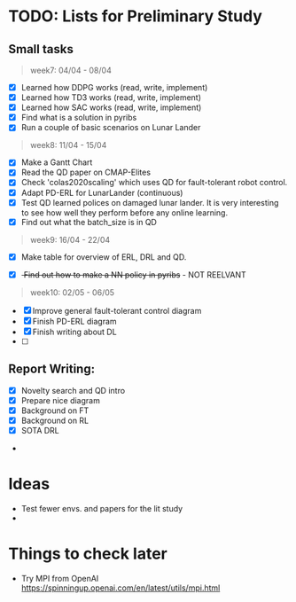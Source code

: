# TODO: Lists for Preliminary Study

## Small tasks
> week7: 04/04 - 08/04
- [x] Learned how DDPG works (read, write, implement)
- [x] Learned how TD3 works (read, write, implement)
- [x] Learned how SAC works (read, write, implement)
- [x] Find what is a solution in pyribs
- [x] Run a couple of basic scenarios on Lunar Lander

> week8: 11/04 - 15/04
- [x] Make a Gantt Chart
- [x] Read the QD paper on CMAP-Elites
- [x] Check 'colas2020scaling' which uses QD for fault-tolerant robot control.
- [x] Adapt PD-ERL for LunarLander (continuous)
- [x] Test QD learned polices on damaged lunar lander. It is very interesting to see how well they perform before any online learning.
- [x] Find out what the batch_size is in QD

> week9: 16/04 - 22/04
- [x] Make table for overview of ERL, DRL and QD.
- [x] <s> Find out how to make a NN policy in pyribs</s> - NOT REELVANT 
 

> week10: 02/05 - 06/05
- [x] Improve general fault-tolerant control diagram
- [x] Finish PD-ERL diagram
- [x] Finish writing about DL
- [ ] 

<!-- % \item Code a simple combination between QD and a ERL framework (most probably PD-ERL) -->
## Report Writing:
- [x] Novelty search and QD intro
- [x] Prepare nice diagram
- [x] Background on FT
- [x] Background on RL
- [x] SOTA DRL
- 

# Ideas
 - Test fewer envs. and papers for the lit study
 - 



# Things to check later
- Try MPI from OpenAI https://spinningup.openai.com/en/latest/utils/mpi.html

